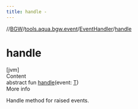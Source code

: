 ```yaml
---
title: handle -
---
```

//[BGW](../../../index.md)/[tools.aqua.bgw.event](../index.md)/[EventHandler](index.md)/[handle](handle.md)



# handle  
[jvm]  
Content  
abstract fun [handle](handle.md)(event: [T](index.md))  
More info  


Handle method for raised events.

  



